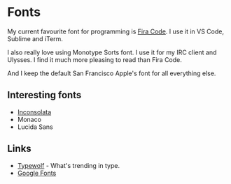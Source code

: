 # Fonts
My current favourite font for programming is [Fira Code](https://github.com/tonsky/FiraCode). I use it in VS Code, Sublime and iTerm.

I also really love using Monotype Sorts font. I use it for my IRC client and Ulysses. I find it much more pleasing to read than Fira Code.

And I keep the default San Francisco Apple's font for all everything else.

## Interesting fonts
- [Inconsolata](http://www.levien.com/type/myfonts/inconsolata.html)
- Monaco
- Lucida Sans

## Links
- [Typewolf](https://www.typewolf.com) - What's trending in type.
- [Google Fonts](https://fonts.google.com)